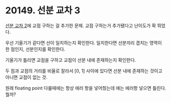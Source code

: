 # 20149. 선분 교차 3

[선분 교차 2](./17387.md)에 교점 구하는 걸 추가한 문제. 교점 구하는거 추가됐다고 난이도가 확 뛰었다.

우선 기울기가 같다면 선이 일치하는지 확인한다. 일치한다면 선분끼리 겹치는 영역이 한 점인지, 선분인지를 확인한다.

기울기가 틀리면 교점을 구하고 교점이 선분 내에 존재하는지 확인한다.

두 점과 교점의 거리를 비율로 잘라서 [0, 1] 사이에 있다면 선분 내에 존재하는 것이고 아니면 교점이 없는 것.

원래 floating point 다룰때에는 항상 에러 항을 넣어줬는데 얘는 에러항 넣으면 틀린다. 뭘까?
